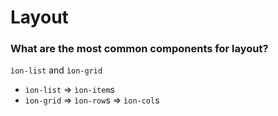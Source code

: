 # Layout

### What are the most common components for layout?
`ìon-list` and `ìon-grid`
* `ìon-list` => `ìon-item`s
* `ìon-grid` => `ìon-row`s => `ìon-col`s

